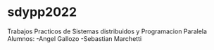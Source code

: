 # sdypp2022
Trabajos Practicos de Sistemas distribuidos y Programacion Paralela
Alumnos:
-Angel Gallozo
-Sebastian Marchetti
